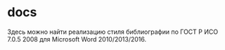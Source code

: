 docs
====

Здесь можно найти реализацию стиля библиографии по ГОСТ Р ИСО 7.0.5 2008 для Microsoft Word 2010/2013/2016.
